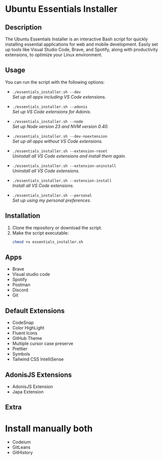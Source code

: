 # Ubuntu Essentials Installer

## Description
The Ubuntu Essentials Installer is an interactive Bash script for quickly installing essential applications for web and mobile development. Easily set up tools like Visual Studio Code, Brave, and Spotify, along with productivity extensions, to optimize your Linux environment.

## Usage
You can run the script with the following options:

- `./essentials_installer.sh --dev`  
  *Set up all apps including VS Code extensions.*

- `./essentials_installer.sh --adonis`  
  *Set up VS Code extensions for Adonis.*

- `./essentials_installer.sh --node`  
  *Set up Node version 23 and NVM version 0.40.*

- `./essentials_installer.sh --dev-noextension`  
  *Set up all apps without VS Code extensions.*

- `./essentials_installer.sh --extension-reset`  
  *Uninstall all VS Code extensions and install them again.*

- `./essentials_installer.sh --extension-uninstall`  
  *Uninstall all VS Code extensions.*

- `./essentials_installer.sh --extension-install`  
  *Install all VS Code extensions.*

- `./essentials_installer.sh --personal`  
  *Set up using my personal preferences.*

## Installation
1. Clone the repository or download the script.
2. Make the script executable:
   ```bash
   chmod +x essentials_installer.sh

## Apps
- Brave
- Visual studio code
- Spotify
- Postman
- Discord
- Git

## Default Extensions
- CodeSnap
- Color HighLight
- Fluent Icons
- GitHub Theme
- Multiple cursor case preserve
- Prettier
- Symbols
- Tailwind CSS IntelliSense

## AdonisJS Extensions
- AdonisJS Extension
- Japa Extension

## Extra
# Install manually both
- Codeium
- GitLeans
- GitHistory
